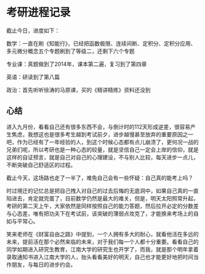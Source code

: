 # 考研进程记录

截止今日，进度如下：

数学：一直在刷《知能行》，已经把函数极限、连续间断、定积分、定积分应用、多元微分概念五个专题刷到了等级二，还剩下六个专题

专业课：真题做到了2014年，课本第二遍，复习到了第四章

英语：研读到了第八篇

政治：首先听听徐涛的马原课，买的《精讲精练》资料还没到

## 心结

进入九月份，看看自己还有很多东西不会，与倒计时的112天形成逆差，很容易产生焦虑，我想这也是很多考生越到考试前夕，进步越慢甚至放弃的重要原因之一吧，作为已经有了一年经验的人，到这个时候心态都有点儿崩溃了，更何况一战的兄弟们呢，所以考研也是一种心态的较量，就是坚信自己一定会上岸的信仰，就是这样的自证预言，就是自己对自己的心理建设，不与别人比较，每天进步一点儿，不断突破自己舒适区的过程。

截止今天，这场路也走了一半了，难免自己会有一些怀疑：自己真的能考上吗？

时过境迁的记忆总是把自己拽入对自己的过去后悔的无底洞中，如果自己真的一直陷进去，肯定就完蛋了，目前数学仍然是最大的难关，但是，明天太阳照常升起，考研的第二天上午，大家依然是同样按照自己的能力答题，然后拉开必定的分数差与心态差，唯有把功夫下在考试前，该突破的薄弱点攻克了，才能换来考场上的自如与平常心。

笑来老师在《财富自由之路》中提到，一个人拥有多大的耐心，就看他活在多远的未来，提前活在那个必然来临的未来，对于我们每一个人都十分重要。看看自己的同学如期进入研究生教育，江南大学的研究生也开学了，而我，就是那个明年拿着录取通知书进入江南大学的人，抬头看看美好的明天，自己也才能更好地把时间当作朋友，与每日的进步约会。
